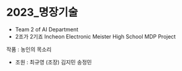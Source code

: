 # 2023_명장기술
- Team 2 of AI Department 
- 2조가 2기죠
Incheon Electronic Meister High School MDP Project

작품 : 농인의 목소리 

- 조원 : 최규영 (조장)
        김지민
        송정민
